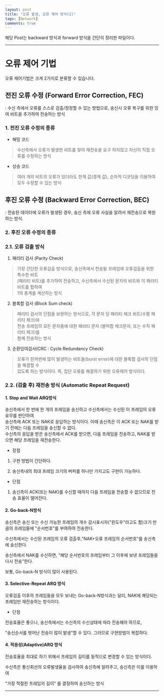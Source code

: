 ```yaml
---
layout: post
title: "오류 발생, 오류 제어 방식(2)"
tags: [Network]
comments: true
---
```

 
해당 Post는 backward 방식과 forward 방식을 간단히 정리한 파일이다.

---


# 오류 제어 기법

오류 제어기법은 크게 2가지로 분류할 수 있습니다. 

## 전진 오류 수정 (Forward Error Correction, FEC)

 : 수신 측에서 오류를 스스로 검출/정정할 수 있는 방법으로, 송신시 오류 복구를 위한 잉여 비트을 추가하여 전송하는 방식
 
### 1. 전진 오류 수정의 종류

 - 해밍 코드
> 수신측에서 오류가 발생한 비트를 찾아 재전송을 요구 하지않고 자신이 직접 오류를 수정하는 방식

 - 상승 코드
>여러 개의  비트의  오류가 있더라도 한계 값(경계 값), 순차적 디코딩을 이용하여 모두 수정할 수 있는 방식

## 후진 오류 수정 (Backward Error Correction, BEC)

 : 전송된 데이터에 오류가 발생된 경우, 송신 측에 오류 사실을 알려서 재전송으로 복원하는 방식.

### 2. 후진 오류 수정의 종류

### 2.1. 오류 검출 방식

1. 패리티 검사 (Parity Check)
> 가장 간단한 오류검출 방식으로, 송신측에서 전송될 프레임에 오류검출을 위한 특수한 비트<br>
(패리티 비트)를 추가하여 전송하고, 수신측에서 수신된 문자의 비트와 이 패리티 비트를 합하여<br>
1의 총계를 계산하는 방식

2. 블록합 검사 (Block Sum check)
> 패리티 검사의 단점을 보완하는 방식으로, 각 문자 당 패리티 체크 비트(수평 패리티 체크)와<br>
전송 프레임의 모든 문자들에 대한 패리티 문자 (블럭합 체크문자, 또는 수직 패리티 체크)를 <br>
함께 전송하는 방식

3. 순환잉여검사(CRC : Cycle Redundancy Check) 
> 오류가 한꺼번에 많이 발생하는 비트들(burst error)에 대한 블록합 검사의 단점을 해결할 수<br>
있도록 하는 방식이다. 즉, 집단 오류를 해결하기 위한 오류제어 방식이다.

 
### 2.2. (검출 후) 재전송 방식 (Automatic Repeat Request)

#### 1. Stop and Wait ARQ방식
송신측에서 한 번에 한 개의 프레임을 송신하고 수신측에서는 수신된 이 프레임의 오류 유무를 판단하여<br>
송신측에 ACK 또는 NAK로 응답하는 방식이다. 이때 송신측은 이 ACK 또는 NAK를 받기 전에는 다음 프레임을 송신할 수 없다.<br>
수신측의 응답을 받은 송신측에서 ACK를 받으면, 다음 프레임을 전송하고, NAK를 받으면 해당 프레임을 재전송한다.

* 장점

1. 구현 방법이 간단하다.

2. 송신측내의 최대 프레임 크기의 버퍼를 하나만 가지고도 구현이 가능하다.


* 단점

1. 송신측이 ACK(또는 NAK)를 수신할 때까지 다음 프레임을 전송할 수 없으므로 전송 효율이 떨어진다.

#### 2. Go-back-N방식

송신측은 송신 또는 수신 가능한 프레임의 개수 감시표시자("윈도우"라고도 함)크기 만큼의 프레임들에 "순서번호"를 부여하여 전송한다.

수신측에서는 수신된 프레임의 오류 검출후,"NAK+오류 프레임의 순서번호"를 송신측에 송신한다.

송신측에서 NAK를 수신하면, "해당 순서번호의 프레임부터 그 이후에 보낸 프레임들을 다시 전송"한다.

보통, Go-back-N 방식이 많이 사용된다.

#### 3. Selective-Repeat ARQ 방식

오류검출 이후의 프레임들을 모두 보내는 Go-back-N방식과는 달리, NAK에 해당되는 프레임만 재전송하는 방식이다.

* 단점

전송효율은 좋으나, 송신측에서는 수신측의 수신상태에 따라 전송해야 하므로,

"송신순서를 벗어난 전송이 많이 발생"할 수 있다. 그러므로 구현방법이 복잡하다.

#### 4. 적응성(Adaptive)ARQ 방식

전송효율을 최대로 하기 위해서 프레임의 길이를 동적으로 변경할 수 있는 방식이다.

수신측은 통신회선의 오류발생율을 검사하여 송신측에 알려주고, 송신측은 이를 이용하여

"가장 적절한 프레임의 길이" 를 결정하여 송신하는 방식

---
